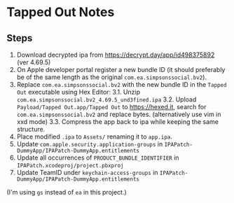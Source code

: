 # Tapped Out Notes

## Steps

1. Download decrypted ipa from https://decrypt.day/app/id498375892 (ver 4.69.5)
2. On Apple developer portal register a new bundle ID (it should preferably be of the same length as the original `com.ea.simpsonssocial.bv2`).
3. Replace `com.ea.simpsonssocial.bv2` with the new bundle ID in the `Tapped Out` executable using Hex Editor:
    3.1. Unzip `com.ea.simpsonssocial.bv2_4.69.5_und3fined.ipa`
    3.2. Upload `Payload/Tapped Out.app/Tapped Out` to https://hexed.it, search for `com.ea.simpsonssocial.bv2` and replace bytes. (alternatively use vim in xxd mode)
    3.3. Compress the app back to ipa while keeping the same structure.
4. Place modified `.ipa` to `Assets/` renaming it to `app.ipa`.
5. Update `com.apple.security.application-groups` in `IPAPatch-DummyApp/IPAPatch-DummyApp.entitlements`
6. Update all occurrences of `PRODUCT_BUNDLE_IDENTIFIER` in `IPAPatch.xcodeproj/project.pbxproj`
7. Update TeamID under `keychain-access-groups` in `IPAPatch-DummyApp/IPAPatch-DummyApp.entitlements`

(I'm using `gs` instead of `ea` in this project.)
